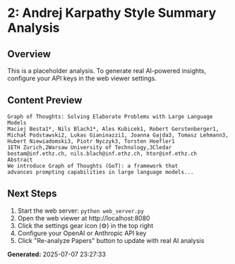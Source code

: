 
# 2: Andrej Karpathy Style Summary Analysis

## Overview
This is a placeholder analysis. To generate real AI-powered insights, configure your API keys in the web viewer settings.

## Content Preview
```
Graph of Thoughts: Solving Elaborate Problems with Large Language Models
Maciej Besta1*, Nils Blach1*, Ales Kubicek1, Robert Gerstenberger1,
Michał Podstawski2, Lukas Gianinazzi1, Joanna Gajda3, Tomasz Lehmann3,
Hubert Niewiadomski3, Piotr Nyczyk3, Torsten Hoefler1
1ETH Zurich,2Warsaw University of Technology,3Cledar
bestam@inf.ethz.ch, nils.blach@inf.ethz.ch, htor@inf.ethz.ch
Abstract
We introduce Graph of Thoughts (GoT): a framework that
advances prompting capabilities in large language models...
```

## Next Steps
1. Start the web server: `python web_server.py`
2. Open the web viewer at http://localhost:8080
3. Click the settings gear icon (⚙️) in the top right
4. Configure your OpenAI or Anthropic API key
5. Click "Re-analyze Papers" button to update with real AI analysis

**Generated:** 2025-07-07 23:27:33
        